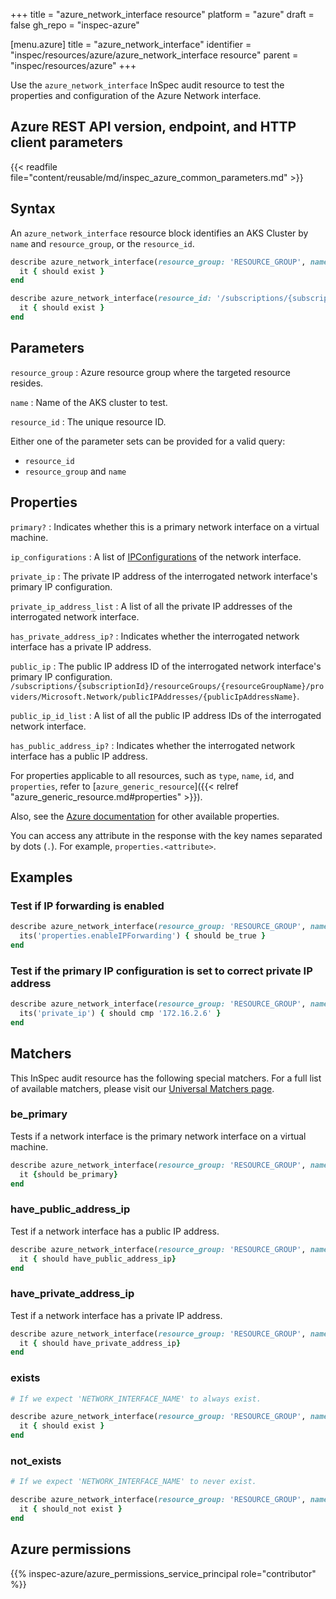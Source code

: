 +++
title = "azure_network_interface resource"
platform = "azure"
draft = false
gh_repo = "inspec-azure"

[menu.azure]
title = "azure_network_interface"
identifier = "inspec/resources/azure/azure_network_interface resource"
parent = "inspec/resources/azure"
+++

Use the `azure_network_interface` InSpec audit resource to test the properties and configuration of the Azure Network interface.

## Azure REST API version, endpoint, and HTTP client parameters

{{< readfile file="content/reusable/md/inspec_azure_common_parameters.md" >}}

## Syntax

An `azure_network_interface` resource block identifies an AKS Cluster by `name` and `resource_group`, or the `resource_id`.

```ruby
describe azure_network_interface(resource_group: 'RESOURCE_GROUP', name: 'NETWORKINTERFACENAME') do
  it { should exist }
end
```

```ruby
describe azure_network_interface(resource_id: '/subscriptions/{subscriptionId}/resourceGroups/{resourceGroupName}/providers/Microsoft.Network/networkInterfaces/{networkInterfaceName}') do
  it { should exist }
end
```

## Parameters

`resource_group`
: Azure resource group where the targeted resource resides.

`name`
: Name of the AKS cluster to test.

`resource_id`
: The unique resource ID.

Either one of the parameter sets can be provided for a valid query:

- `resource_id`
- `resource_group` and `name`

## Properties

`primary?`
: Indicates whether this is a primary network interface on a virtual machine.

`ip_configurations`
: A list of [IPConfigurations](https://docs.microsoft.com/en-us/rest/api/virtualnetwork/networkinterfaceipconfigurations/get#networkinterfaceipconfiguration) of the network interface.

`private_ip`
: The private IP address of the interrogated network interface's primary IP configuration.

`private_ip_address_list`
: A list of all the private IP addresses of the interrogated network interface.

`has_private_address_ip?`
: Indicates whether the interrogated network interface has a private IP address.

`public_ip`
: The public IP address ID of the interrogated network interface's primary IP configuration. `/subscriptions/{subscriptionId}/resourceGroups/{resourceGroupName}/providers/Microsoft.Network/publicIPAddresses/{publicIpAddressName}`.

`public_ip_id_list`
: A list of all the public IP address IDs of the interrogated network interface.

`has_public_address_ip?`
: Indicates whether the interrogated network interface has a public IP address.

For properties applicable to all resources, such as `type`, `name`, `id`, and `properties`, refer to [`azure_generic_resource`]({{< relref "azure_generic_resource.md#properties" >}}).

Also, see the [Azure documentation](https://docs.microsoft.com/en-us/rest/api/virtualnetwork/networkinterfaces/get#networkinterface) for other available properties.

You can access any attribute in the response with the key names separated by dots (`.`). For example, `properties.<attribute>`.

## Examples

### Test if IP forwarding is enabled

```ruby
describe azure_network_interface(resource_group: 'RESOURCE_GROUP', name: 'NETWORK_INTERFACE_NAME') do
  its('properties.enableIPForwarding') { should be_true }
end
```

### Test if the primary IP configuration is set to correct private IP address

```ruby
describe azure_network_interface(resource_group: 'RESOURCE_GROUP', name: 'NETWORK_INTERFACE_NAME') do
  its('private_ip') { should cmp '172.16.2.6' }
end
```

## Matchers

This InSpec audit resource has the following special matchers. For a full list of available matchers, please visit our [Universal Matchers page](https://docs.chef.io/inspec/matchers/).

### be_primary

Tests if a network interface is the primary network interface on a virtual machine.

```ruby
describe azure_network_interface(resource_group: 'RESOURCE_GROUP', name: 'NETWORK_INTERFACE_NAME') do
  it {should be_primary}
end
```

### have_public_address_ip

Test if a network interface has a public IP address.

```ruby
describe azure_network_interface(resource_group: 'RESOURCE_GROUP', name: 'NETWORK_INTERFACE_NAME') do
  it { should have_public_address_ip}
end
```

### have_private_address_ip

Test if a network interface has a private IP address.

```ruby
describe azure_network_interface(resource_group: 'RESOURCE_GROUP', name: 'NETWORK_INTERFACE_NAME') do
  it { should have_private_address_ip}
end
```

### exists

```ruby
# If we expect 'NETWORK_INTERFACE_NAME' to always exist.

describe azure_network_interface(resource_group: 'RESOURCE_GROUP', name: 'NETWORK_INTERFACE_NAME') do
  it { should exist }
end
```

### not_exists

```ruby
# If we expect 'NETWORK_INTERFACE_NAME' to never exist.

describe azure_network_interface(resource_group: 'RESOURCE_GROUP', name: 'NETWORK_INTERFACE_NAME') do
  it { should_not exist }
end
```

## Azure permissions

{{% inspec-azure/azure_permissions_service_principal role="contributor" %}}
